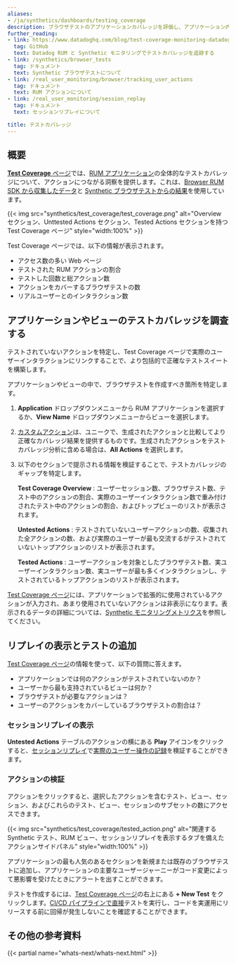 ```yaml
---
aliases:
- /ja/synthetics/dashboards/testing_coverage
description: ブラウザテストのアプリケーションカバレッジを評価し、アプリケーション内の人気のある要素を RUM と Synthetic のデータを使用して追跡する要素として特定します。
further_reading:
- link: https://www.datadoghq.com/blog/test-coverage-monitoring-datadog/
  tag: GitHub
  text: Datadog RUM と Synthetic モニタリングでテストカバレッジを追跡する
- link: /synthetics/browser_tests
  tag: ドキュメント
  text: Synthetic ブラウザテストについて
- link: /real_user_monitoring/browser/tracking_user_actions
  tag: ドキュメント
  text: RUM アクションについて
- link: /real_user_monitoring/session_replay
  tag: ドキュメント
  text: セッションリプレイについて

title: テストカバレッジ
---
```


## 概要

[**Test Coverage** ページ][1]では、[RUM アプリケーション][9]の全体的なテストカバレッジについて、アクションにつながる洞察を提供します。これは、[Browser RUM SDK から収集したデータ][2]と [Synthetic ブラウザテストからの結果][3]を使用しています。

{{< img src="synthetics/test_coverage/test_coverage.png" alt="Overview セクション、Unttested Actions セクション、Tested Actions セクションを持つ Test Coverage ページ" style="width:100%" >}}

Test Coverage ページでは、以下の情報が表示されます。

- アクセス数の多い Web ページ
- テストされた RUM アクションの割合
- テストした回数と総アクション数
- アクションをカバーするブラウザテストの数
- リアルユーザーとのインタラクション数

## アプリケーションやビューのテストカバレッジを調査する

テストされていないアクションを特定し、Test Coverage ページで実際のユーザーインタラクションにリンクすることで、より包括的で正確なテストスイートを構築します。

アプリケーションやビューの中で、ブラウザテストを作成すべき箇所を特定します。

1. **Application** ドロップダウンメニューから RUM アプリケーションを選択するか、**View Name** ドロップダウンメニューからビューを選択します。
2. [カスタムアクション][4]は、ユニークで、生成されたアクションと比較してより正確なカバレッジ結果を提供するものです。生成されたアクションをテストカバレッジ分析に含める場合は、**All Actions** を選択します。
3. 以下のセクションで提示される情報を検証することで、テストカバレッジのギャップを特定します。

   **Test Coverage Overview**
   : ユーザーセッション数、ブラウザテスト数、テスト中のアクションの割合、実際のユーザーインタラクション数で重み付けされたテスト中のアクションの割合、およびトップビューのリストが表示されます。

   **Untested Actions**
   : テストされていないユーザーアクションの数、収集された全アクションの数、および実際のユーザーが最も交流するがテストされていないトップアクションのリストが表示されます。

   **Tested Actions**
   : ユーザーアクションを対象としたブラウザテスト数、実ユーザーインタラクション数、実ユーザーが最も多くインタラクションし、テストされているトップアクションのリストが表示されます。

[Test Coverage ページ][1]には、アプリケーションで拡張的に使用されているアクションが入力され、あまり使用されていないアクションは非表示になります。表示されるデータの詳細については、[Synthetic モニタリングメトリクス][5]を参照してください。

## リプレイの表示とテストの追加

[Test Coverage ページ][1]の情報を使って、以下の質問に答えます。

- アプリケーションでは何のアクションがテストされていないのか？
- ユーザーから最も支持されているビューは何か？
- ブラウザテストが必要なアクションは？
- ユーザーのアクションをカバーしているブラウザテストの割合は？

### セッションリプレイの表示

**Untested Actions** テーブルのアクションの横にある **Play** アイコンをクリックすると、[セッションリプレイ][8]で[実際のユーザー操作の記録][7]を検証することができます。

### アクションの検証

アクションをクリックすると、選択したアクションを含むテスト、ビュー、セッション、およびこれらのテスト、ビュー、セッションのサブセットの数にアクセスできます。

{{< img src="synthetics/test_coverage/tested_action.png" alt="関連する Synthetic テスト、RUM ビュー、セッションリプレイを表示するタブを備えたアクションサイドパネル" style="width:100%" >}}

アプリケーションの最も人気のあるセクションを新規または既存のブラウザテストに追加し、アプリケーションの主要なユーザージャーニーがコード変更によって悪影響を受けたときにアラートを出すことができます。

テストを作成するには、[Test Coverage ページ][1]の右上にある **+ New Test** をクリックします。[CI/CD パイプラインで直接][6]テストを実行し、コードを実運用にリリースする前に回帰が発生しないことを確認することができます。

## その他の参考資料

{{< partial name="whats-next/whats-next.html" >}}

[1]: https://app.datadoghq.com/synthetics/test-coverage
[2]: /ja/real_user_monitoring/browser/data_collected/
[3]: /ja/synthetics/browser_tests/
[4]: /ja/real_user_monitoring/guide/send-rum-custom-actions/
[5]: /ja/synthetics/metrics/
[6]: /ja/continuous_testing/
[7]: /ja/real_user_monitoring/session_replay/
[8]: https://app.datadoghq.com/rum/explorer/
[9]: https://app.datadoghq.com/rum/list
